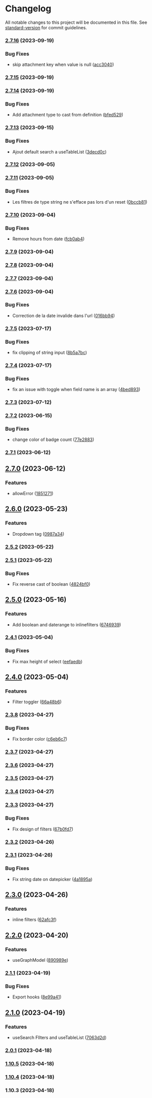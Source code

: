 # Changelog

All notable changes to this project will be documented in this file. See [standard-version](https://github.com/conventional-changelog/standard-version) for commit guidelines.

### [2.7.16](https://github.com/9troisquarts/9tq-wand/compare/v2.7.14...v2.7.16) (2023-09-19)


### Bug Fixes

* skip attachment key when value is null ([acc3040](https://github.com/9troisquarts/9tq-wand/commit/acc3040125900e846c0bc7d4a49c693afb0007bf))

### [2.7.15](https://github.com/9troisquarts/9tq-wand/compare/v2.7.14...v2.7.15) (2023-09-19)

### [2.7.14](https://github.com/9troisquarts/9tq-wand/compare/v2.7.13...v2.7.14) (2023-09-19)


### Bug Fixes

* Add attachment type to cast from definition ([bfed529](https://github.com/9troisquarts/9tq-wand/commit/bfed529e117f46534cd6c71a8c42aa9670999c11))

### [2.7.13](https://github.com/9troisquarts/9tq-wand/compare/v2.7.12...v2.7.13) (2023-09-15)


### Bug Fixes

* Ajout default search a useTableList ([3decd0c](https://github.com/9troisquarts/9tq-wand/commit/3decd0c11f48a20ece54137921983c0b7b769e2f))

### [2.7.12](https://github.com/9troisquarts/9tq-wand/compare/v2.7.11...v2.7.12) (2023-09-05)

### [2.7.11](https://github.com/9troisquarts/9tq-wand/compare/v2.7.10...v2.7.11) (2023-09-05)


### Bug Fixes

* Les filtres de type string ne s'efface pas lors d'un reset ([0bccb81](https://github.com/9troisquarts/9tq-wand/commit/0bccb8117883f986a34f32e41b845ad785cefd7b))

### [2.7.10](https://github.com/9troisquarts/9tq-wand/compare/v2.7.9...v2.7.10) (2023-09-04)


### Bug Fixes

* Remove hours from date ([fcb0ab4](https://github.com/9troisquarts/9tq-wand/commit/fcb0ab4463146b65105ea4d1a46388d6cb9e9675))

### [2.7.9](https://github.com/9troisquarts/9tq-wand/compare/v2.7.8...v2.7.9) (2023-09-04)

### [2.7.8](https://github.com/9troisquarts/9tq-wand/compare/v2.7.7...v2.7.8) (2023-09-04)

### [2.7.7](https://github.com/9troisquarts/9tq-wand/compare/v2.7.6...v2.7.7) (2023-09-04)

### [2.7.6](https://github.com/9troisquarts/9tq-wand/compare/v2.7.5...v2.7.6) (2023-09-04)


### Bug Fixes

* Correction de la date invalide dans l'url ([016bb94](https://github.com/9troisquarts/9tq-wand/commit/016bb94318c54bead5462692811c7e32f159d235))

### [2.7.5](https://github.com/9troisquarts/9tq-wand/compare/v2.7.4...v2.7.5) (2023-07-17)


### Bug Fixes

* fix clipping of string input ([8b5a7bc](https://github.com/9troisquarts/9tq-wand/commit/8b5a7bcc8d034d5197a9a07970ad19af14bee6f9))

### [2.7.4](https://github.com/9troisquarts/9tq-wand/compare/v2.7.3...v2.7.4) (2023-07-17)


### Bug Fixes

* fix an issue with toggle when field name is an array ([4bed893](https://github.com/9troisquarts/9tq-wand/commit/4bed893af584b5cafb1b44fb38067d6ef1d3226e))

### [2.7.3](https://github.com/9troisquarts/9tq-wand/compare/v2.7.2...v2.7.3) (2023-07-12)

### [2.7.2](https://github.com/9troisquarts/9tq-wand/compare/v2.7.1...v2.7.2) (2023-06-15)


### Bug Fixes

* change color of badge count ([77e2883](https://github.com/9troisquarts/9tq-wand/commit/77e28830e1ed046ea36e85f934f02fda5b313d94))

### [2.7.1](https://github.com/9troisquarts/9tq-wand/compare/v2.7.0...v2.7.1) (2023-06-12)

## [2.7.0](https://github.com/9troisquarts/9tq-wand/compare/v2.6.0...v2.7.0) (2023-06-12)


### Features

* allowError ([1851271](https://github.com/9troisquarts/9tq-wand/commit/18512713677591ccebf204fbf0710d1441c5d57b))

## [2.6.0](https://github.com/9troisquarts/9tq-wand/compare/v2.5.2...v2.6.0) (2023-05-23)


### Features

* Dropdown tag ([0987a34](https://github.com/9troisquarts/9tq-wand/commit/0987a3418b8e2aa9f99a5d884835a2c03f689036))

### [2.5.2](https://github.com/9troisquarts/9tq-wand/compare/v2.5.1...v2.5.2) (2023-05-22)

### [2.5.1](https://github.com/9troisquarts/9tq-wand/compare/v2.5.0...v2.5.1) (2023-05-22)


### Bug Fixes

* Fix reverse cast of boolean ([4824bf0](https://github.com/9troisquarts/9tq-wand/commit/4824bf0b415ed41de988a55824e3e357e78201d7))

## [2.5.0](https://github.com/9troisquarts/9tq-wand/compare/v2.4.1...v2.5.0) (2023-05-16)


### Features

* Add boolean and daterange to inlinefilters ([6746939](https://github.com/9troisquarts/9tq-wand/commit/67469394dc97f0b5687974e0453b0341ed043ea0))

### [2.4.1](https://github.com/9troisquarts/9tq-wand/compare/v2.4.0...v2.4.1) (2023-05-04)


### Bug Fixes

* Fix max height of select ([eefaedb](https://github.com/9troisquarts/9tq-wand/commit/eefaedb4c4ab2589b2042e4e7c1224b092634b80))

## [2.4.0](https://github.com/9troisquarts/9tq-wand/compare/v2.3.8...v2.4.0) (2023-05-04)


### Features

* Filter toggler ([66a48b6](https://github.com/9troisquarts/9tq-wand/commit/66a48b6038690a6b4a86f971b7f68cf94d2e0996))

### [2.3.8](https://github.com/9troisquarts/9tq-wand/compare/v2.3.7...v2.3.8) (2023-04-27)


### Bug Fixes

* Fix border color ([c6eb6c7](https://github.com/9troisquarts/9tq-wand/commit/c6eb6c77812feb62dbfbc94783c37630afbfde2c))

### [2.3.7](https://github.com/9troisquarts/9tq-wand/compare/v2.3.6...v2.3.7) (2023-04-27)

### [2.3.6](https://github.com/9troisquarts/9tq-wand/compare/v2.3.5...v2.3.6) (2023-04-27)

### [2.3.5](https://github.com/9troisquarts/9tq-wand/compare/v2.3.4...v2.3.5) (2023-04-27)

### [2.3.4](https://github.com/9troisquarts/9tq-wand/compare/v2.3.3...v2.3.4) (2023-04-27)

### [2.3.3](https://github.com/9troisquarts/9tq-wand/compare/v2.3.2...v2.3.3) (2023-04-27)

### Bug Fixes

- Fix design of filters ([67b0fd7](https://github.com/9troisquarts/9tq-wand/commit/67b0fd701ebc34ac064bdeade4ccf3a3a73b6660))

### [2.3.2](https://github.com/9troisquarts/9tq-wand/compare/v2.3.1...v2.3.2) (2023-04-26)

### [2.3.1](https://github.com/9troisquarts/9tq-wand/compare/v2.3.0...v2.3.1) (2023-04-26)

### Bug Fixes

- Fix string date on datepicker ([4a1895a](https://github.com/9troisquarts/9tq-wand/commit/4a1895aa65606f1249a298dc213d8b23018d4062))

## [2.3.0](https://github.com/9troisquarts/9tq-wand/compare/v2.2.0...v2.3.0) (2023-04-26)

### Features

- inline filters ([62afc3f](https://github.com/9troisquarts/9tq-wand/commit/62afc3f976898e8260eaa669c4d98993a992e3f2))

## [2.2.0](https://github.com/9troisquarts/9tq-wand/compare/v2.1.1...v2.2.0) (2023-04-20)

### Features

- useGraphModel ([890989e](https://github.com/9troisquarts/9tq-wand/commit/890989ef19a320760d9396d066043fdad3d20084))

### [2.1.1](https://github.com/9troisquarts/9tq-wand/compare/v2.1.0...v2.1.1) (2023-04-19)

### Bug Fixes

- Export hooks ([8e99a41](https://github.com/9troisquarts/9tq-wand/commit/8e99a4184f2397c2602fc04e2fe9c937d4dc5e8c))

## [2.1.0](https://github.com/9troisquarts/9tq-wand/compare/v2.0.1...v2.1.0) (2023-04-19)

### Features

- useSearch FIlters and useTableList ([7063d2d](https://github.com/9troisquarts/9tq-wand/commit/7063d2d22dde0fbb4e73145f3b093449b5c61019))

### [2.0.1](///compare/v1.10.5...v2.0.1) (2023-04-18)

### [1.10.5](///compare/v1.10.4...v1.10.5) (2023-04-18)

### [1.10.4](///compare/v1.10.3...v1.10.4) (2023-04-18)

### 1.10.3 (2023-04-18)
